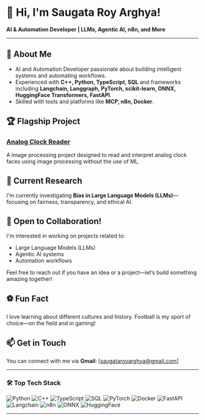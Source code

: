 # 👋 Hi, I'm Saugata Roy Arghya!

**AI & Automation Developer | LLMs, Agentic AI, n8n, and More**

---

## 🚀 About Me
- AI and Automation Developer passionate about building intelligent systems and automating workflows.
- Experienced with **C++, Python, TypeScript, SQL** and frameworks including **Langchain, Langgraph, PyTorch, scikit-learn, ONNX, HuggingFace Transformers, FastAPI**.
- Skilled with tools and platforms like **MCP, n8n, Docker**.

## 🏆 Flagship Project

### [Analog Clock Reader](https://github.com/saugataroyarghya/Analog-Clock-Reader)
A image processing project designed to read and interpret analog clock faces using image processing without the use of ML.

## 🔬 Current Research
I'm currently investigating **Bias in Large Language Models (LLMs)**—focusing on fairness, transparency, and ethical AI.

## 🤝 Open to Collaboration!
I'm interested in working on projects related to:
- Large Language Models (LLMs)
- Agentic AI systems
- Automation workflows

Feel free to reach out if you have an idea or a project—let’s build something amazing together!

## ⚽ Fun Fact
I love learning about different cultures and history. Football is my sport of choice—on the field and in gaming!

## 📫 Get in Touch
You can connect with me via **Gmail**: [saugataroyarghya@gmail.com]

---

### 🛠️ Top Tech Stack

![Python](https://img.shields.io/badge/Python-3776AB?style=for-the-badge&logo=python&logoColor=white)
![C++](https://img.shields.io/badge/C++-00599C?style=for-the-badge&logo=cplusplus&logoColor=white)
![TypeScript](https://img.shields.io/badge/TypeScript-007ACC?style=for-the-badge&logo=typescript&logoColor=white)
![SQL](https://img.shields.io/badge/SQL-4479A1?style=for-the-badge&logo=postgresql&logoColor=white)
![PyTorch](https://img.shields.io/badge/PyTorch-EE4C2C?style=for-the-badge&logo=pytorch&logoColor=white)
![Docker](https://img.shields.io/badge/Docker-2496ED?style=for-the-badge&logo=docker&logoColor=white)
![FastAPI](https://img.shields.io/badge/FastAPI-009688?style=for-the-badge&logo=fastapi&logoColor=white)
![Langchain](https://img.shields.io/badge/Langchain-000000?style=for-the-badge)
![n8n](https://img.shields.io/badge/n8n-FF6100?style=for-the-badge&logo=n8n&logoColor=white)
![ONNX](https://img.shields.io/badge/ONNX-1A73E8?style=for-the-badge&logo=onnx&logoColor=white)
![HuggingFace](https://img.shields.io/badge/HuggingFace-FFD21F?style=for-the-badge&logo=huggingface&logoColor=black)

---

<!--
**saugataroyarghya/saugataroyarghya** is a ✨special✨ repository because its README.md (this file) appears on your GitHub profile!
-->
